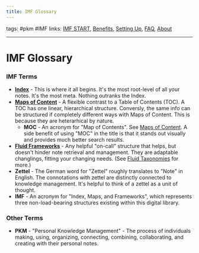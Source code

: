 ```yaml
---
title: IMF Glossary
---
```

tags: #pkm #IMF
links: [IMF START](out/imf-start.md), [Benefits](out/benefits-of-imf.md), [Setting Up](out/setting-up-imf.md), [FAQ](out/imf-faq.md), [About](None)


---
# IMF Glossary

### IMF Terms
- **[Index](out/index-archived.md)** - This is where it all begins. It's the most root-level of all your notes. It's the most meta. Nothing outranks the Index. 
- **[Maps of Content](out/maps-of-content.md)** - A flexible contrast to a Table of Contents (TOC). A TOC has one linear, hierarchical structure. Conversly, the same info can be structured if completely different ways with Maps of Content. This is because they are heterarhical by nature. 
	- **MOC** - An acronym for "Map of Contents". See [Maps of Content](out/maps-of-content.md). A side benefit of using "MOC" in the title is that it stands out visually and provides much better search results. 
- **[Fluid Frameworks](out/imf-fluid-frameworks.md)** - Any helpful "on-call" structure that helps, but doesn't hinder note retrieval and management. They are adaptable changlings, fitting your changing needs. (See [Fluid Taxonomies](out/fluid-taxonomies.md) for more.)
- **Zettel** - The German word for "Zettel" roughly translates to "Note" in English. The connotations with zettel are distinctly connected to knowledge management. It's helpful to think of a zettel as a unit of thought.
- **IMF** - An acronym for "Index, Maps, and Frameworks", which represents three non-load-bearing structures existing within this digital library.


### Other Terms
- **PKM** - "Personal Knowledge Management" - The process of individuals making, using, organizing, connecting, combining, collaborating, and creating with their personal notes.
